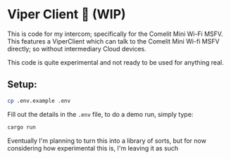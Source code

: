 # Viper Client 👷 (WIP)
This is code for my intercom; specifically for the Comelit Mini Wi-Fi MSFV. This features a ViperClient which can talk to the Comelit Mini Wi-fi MSFV directly; so without intermediary Cloud devices.

This code is quite experimental and not ready to be used for anything real.

## Setup:

```bash
cp .env.example .env
```

Fill out the details in the `.env` file, to do a demo run, simply type:

```bash
cargo run
```

Eventually I'm planning to turn this into a library of sorts, but for now considering how experimental this is, I'm leaving it as such
